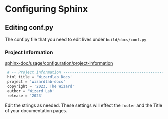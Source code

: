 # Configuring Sphinx

## Editing conf.py
 
The conf.py file that you need to edit lives under `build/docs/conf.py`

### Project Information
[sphinx-doc/usage/configuration/project-information](https://www.sphinx-doc.org/en/master/usage/configuration.html#project-information)

```python
 # -- Project information ----------------------------------------------
 html_title = 'Wizardlab Docs'
 project = 'wizardlab-docs'
 copyright = '2023, The Wizard'
 author = 'Wizard Lab'
 release = '2023'
```
Edit the strings as needed. These settings will effect the `footer` and the 
Title of your documentation pages.

